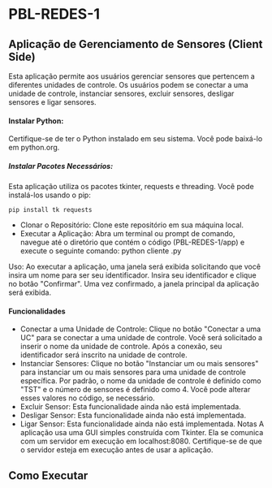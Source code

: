 # PBL-REDES-1

## Aplicação de Gerenciamento de Sensores (Client Side)
Esta aplicação permite aos usuários gerenciar sensores que pertencem a diferentes unidades de controle. Os usuários podem se conectar a uma unidade de controle, instanciar sensores, excluir sensores, desligar sensores e ligar sensores.

#### Instalar Python:
 Certifique-se de ter o Python instalado em seu sistema. Você pode baixá-lo em python.org.
##### Instalar Pacotes Necessários: 
 Esta aplicação utiliza os pacotes tkinter, requests e threading. Você pode instalá-los usando o pip:

    pip install tk requests

- Clonar o Repositório: Clone este repositório em sua máquina local.
- Executar a Aplicação: Abra um terminal ou prompt de comando, navegue até o diretório que contém o código (PBL-REDES-1/app) e execute o seguinte comando:
    python cliente .py

Uso: Ao executar a aplicação, uma janela será exibida solicitando que você insira um nome para ser seu identificador. Insira seu identificador e clique no botão "Confirmar". Uma vez confirmado, a janela principal da aplicação será exibida.
#### Funcionalidades
* Conectar a uma Unidade de Controle: Clique no botão "Conectar a uma UC" para se conectar a uma unidade de controle. Você será solicitado a inserir o nome da unidade de controle. Após a conexão, seu identificador será inscrito na unidade de controle.
* Instanciar Sensores: Clique no botão "Instanciar um ou mais sensores" para instanciar um ou mais sensores para uma unidade de controle específica. Por padrão, o nome da unidade de controle é definido como "TST" e o número de sensores é definido como 4. Você pode alterar esses valores no código, se necessário.
* Excluir Sensor: Esta funcionalidade ainda não está implementada.
* Desligar Sensor: Esta funcionalidade ainda não está implementada.
* Ligar Sensor: Esta funcionalidade ainda não está implementada.
Notas
A aplicação usa uma GUI simples construída com Tkinter.
Ela se comunica com um servidor em execução em localhost:8080. Certifique-se de que o servidor esteja em execução antes de usar a aplicação.

## Como Executar
